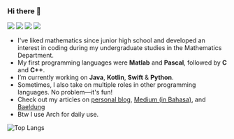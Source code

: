 ### Hi there 👋
<a target="_blank" href="https://www.linkedin.com/in/hanggaajisayekti/"><img src="https://img.shields.io/badge/LinkedIn-0077B5?style=for-the-badge&logo=linkedin&logoColor=white"/></a>
<a target="_blank" href="https://www.hackerrank.com/bazeniancode"><img src="https://img.shields.io/badge/-Hackerrank-2EC866?style=for-the-badge&logo=HackerRank&logoColor=white"/></a>
<a target="_blank" href="https://www.baeldung.com/author/hanggaajisayekti"><img src="https://img.shields.io/badge/Baeldung-005C37?style=for-the-badge&logo=Spring&logoColor=white"/></a>
<a target="_blank" href="https://hangga-aji-sayekti.medium.com/"><img src="https://img.shields.io/badge/Medium-000000?style=for-the-badge&logo=Medium&logoColor=white"/></a>


- I've liked mathematics since junior high school and developed an interest in coding during my undergraduate studies in the Mathematics Department.
- My first programming languages were **Matlab** and **Pascal**, followed by **C** and **C++**.
- I’m currently working on **Java**, **Kotlin**, **Swift** & **Python**.
- Sometimes, I also take on multiple roles in other programming languages. No problem—it's fun!
- Check out my articles on <a href="https://hangga.github.io/blog/index.html" target="_blank">personal blog</a>, <a href="https://medium.com/@hangga-aji-sayekti" target="_blank">Medium (in Bahasa)</a>, and <a href="https://www.baeldung.com/author/hanggaajisayekti" target="_blank">Baeldung</a>
- Btw I use Arch for daily use.
  
![Top Langs](https://github-readme-stats.vercel.app/api/top-langs/?username=hangga&hide=css,scss,html&langs_count=10&layout=compact&theme=ambient_gradient)







<!--
**hangga/hangga** is a ✨ _special_ ✨ repository because its `README.md` (this file) appears on your GitHub profile.

Here are some ideas to get you started:

- 🔭 I’m currently working on Java, Kotlin and Swift
- 🌱 I’m currently learning Jetpack Compose & KMP
- 👯 I’m looking to collaborate on ...
- 🤔 I’m looking for help with ...
- 💬 Ask me about ...
- 📫 How to reach me: ...
- 😄 Pronouns: ...
- ⚡ Fun fact: ...
-->


